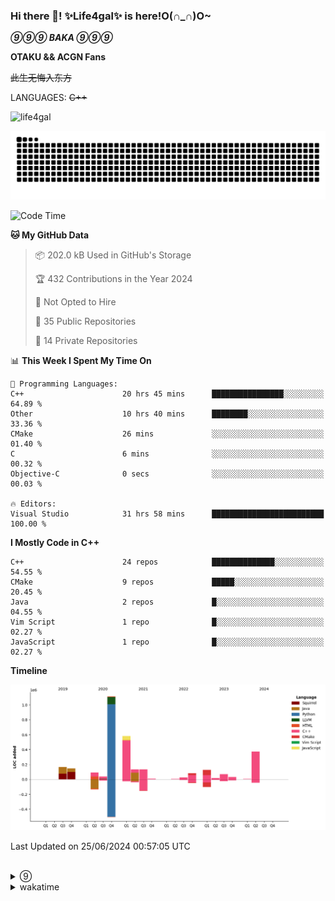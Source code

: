 ### Hi there 👋! ✨Life4gal✨ is here!O(∩_∩)O~

_**⑨⑨⑨ BAKA ⑨⑨⑨**_

**OTAKU && ACGN Fans**

~~此生无悔入东方~~

LANGUAGES: ~~C++~~

<p align="left"> <img src="https://komarev.com/ghpvc/?username=life4gal&label=Profile%20views&color=0e75b6&style=flat" alt="life4gal" /> </p>

![github contribution grid snake animation](https://raw.githubusercontent.com/Life4gal/Life4gal/snake_branch/github-contribution-grid-snake.svg)

<!--START_SECTION:waka-->
![Code Time](http://img.shields.io/badge/Code%20Time-4%2C785%20hrs%2023%20mins-blue)

**🐱 My GitHub Data** 

> 📦 202.0 kB Used in GitHub's Storage 
 > 
> 🏆 432 Contributions in the Year 2024
 > 
> 🚫 Not Opted to Hire
 > 
> 📜 35 Public Repositories 
 > 
> 🔑 14 Private Repositories 
 > 
📊 **This Week I Spent My Time On** 

```text
💬 Programming Languages: 
C++                      20 hrs 45 mins      ████████████████░░░░░░░░░   64.89 % 
Other                    10 hrs 40 mins      ████████░░░░░░░░░░░░░░░░░   33.36 % 
CMake                    26 mins             ░░░░░░░░░░░░░░░░░░░░░░░░░   01.40 % 
C                        6 mins              ░░░░░░░░░░░░░░░░░░░░░░░░░   00.32 % 
Objective-C              0 secs              ░░░░░░░░░░░░░░░░░░░░░░░░░   00.03 % 

🔥 Editors: 
Visual Studio            31 hrs 58 mins      █████████████████████████   100.00 % 
```

**I Mostly Code in C++** 

```text
C++                      24 repos            ██████████████░░░░░░░░░░░   54.55 % 
CMake                    9 repos             █████░░░░░░░░░░░░░░░░░░░░   20.45 % 
Java                     2 repos             █░░░░░░░░░░░░░░░░░░░░░░░░   04.55 % 
Vim Script               1 repo              █░░░░░░░░░░░░░░░░░░░░░░░░   02.27 % 
JavaScript               1 repo              █░░░░░░░░░░░░░░░░░░░░░░░░   02.27 % 
```



**Timeline**

![Lines of Code chart](https://raw.githubusercontent.com/Life4gal/Life4gal/main/assets/bar_graph.png)


 Last Updated on 25/06/2024 00:57:05 UTC
<!--END_SECTION:waka-->

<img src="https://wakatime.com/share/@Life4gal/86c21846-f841-4004-aed1-e1165eb797d6.svg?sanitize=true" alt=""/>
<img src="https://github-profile-trophy.vercel.app/?username=life4gal" alt=""/>

<details>
	<summary>⑨</summary>
	<img src="./images/⑨.jpg" alt="life4gal" />
</details>

<details>
	<summary>wakatime</summary>
	<img src="https://wakatime.com/share/@Life4gal/404666b2-d1ff-4388-94e0-a1935d341f14.svg?sanitize=true" alt=""/>
	<img src="https://wakatime.com/share/@Life4gal/972212ce-6084-4d98-a326-1997606ddf37.svg?sanitize=true" alt=""/>
	<img src="https://wakatime.com/share/@Life4gal/7ae4ead0-e1fd-412a-afcb-da977a5ae5e9.svg?sanitize=true" alt=""/>
</details>
